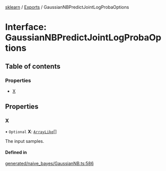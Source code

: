 [sklearn](../readme.md) / [Exports](../modules.md) / GaussianNBPredictJointLogProbaOptions

# Interface: GaussianNBPredictJointLogProbaOptions

## Table of contents

### Properties

- [X](GaussianNBPredictJointLogProbaOptions.md#x)

## Properties

### X

• `Optional` **X**: [`ArrayLike`](../modules.md#arraylike)[]

The input samples.

#### Defined in

[generated/naive_bayes/GaussianNB.ts:586](https://github.com/transitive-bullshit/scikit-learn-ts/blob/367336a/packages/sklearn/src/generated/naive_bayes/GaussianNB.ts#L586)
